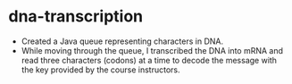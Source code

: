 # dna-transcription

-	Created a Java queue representing characters in DNA.
-	While moving through the queue, I transcribed the DNA into mRNA and read three characters (codons) at a time to decode the message with the key provided by the course instructors.
